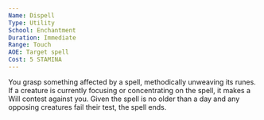 ```yaml
---
Name: Dispell
Type: Utility
School: Enchantment
Duration: Immediate
Range: Touch
AOE: Target spell
Cost: 5 STAMINA
---
```

You grasp something affected by a spell, methodically unweaving its runes. If a creature is currently focusing or concentrating on the spell, it makes a Will contest against you. Given the spell is no older than a day and any opposing creatures fail their test, the spell ends.